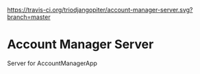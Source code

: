 https://travis-ci.org/triodjangopiter/account-manager-server.svg?branch=master
# Account Manager Server
Server for AccountManagerApp
